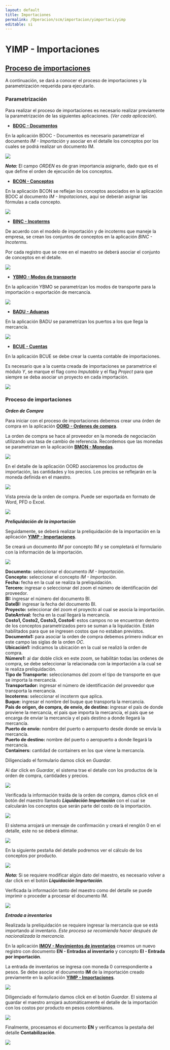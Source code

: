 ```yaml
---
layout: default
title: Importaciones
permalink: /Operacion/scm/importacion/yimportaci/yimp
editable: si
---
```


# YIMP - Importaciones


## [Proceso de importaciones](http://docs.oasiscom.com/Operacion/scm/importacion/yimportaci/yimp#proceso-de-importaciones)

A continuación, se dará a conocer el proceso de importaciones y la parametrización requerida para ejecutarlo.  

### Parametrización

Para realizar el proceso de importaciones es necesario realizar previamente la parametrización de las siguientes aplicaciones. (_Ver cada aplicación_).  

 * [**BDOC - Documentos**](http://docs.oasiscom.com/Operacion/common/bsistema/bdoc)  

En la aplicación BDOC - Documentos es necesario parametrizar el documento _IM - Importación_ y asociar en el detalle los conceptos por los cuales se podrá realizar un documento IM.  

![](yimp.png)

**_Nota:_** El campo _ORDEN_ es de gran importancia asignarlo, dado que es el que define el orden de ejecución de los conceptos.  


 * [**BCON - Conceptos**](http://docs.oasiscom.com/Operacion/common/bsistema/bcon)  

En la aplicación BCON se reflejan los conceptos asociados en la aplicación BDOC al documento _IM - Impotaciones_, aquí se deberán asignar las fórmulas a cada concepto.  

![](yimp1.png)


 * [**BINC - Incoterms**](http://docs.oasiscom.com/Operacion/common/bcomer/binc#importaci%C3%B3n)  

De acuerdo con el modelo de importación y de incoterms que maneje la empresa, se crean los conjuntos de conceptos en la aplicación _BINC - Incoterms_.  

Por cada registro que se cree en el maestro se deberá asociar el conjunto de conceptos en el detalle.  

![](yimp2.png)


 *  [**YBMO - Modos de transporte**](http://docs.oasiscom.com/Operacion/scm/importacion/ybasica/ybmo)  

En la aplicación YBMO se parametrizan los modos de transporte para la importación o exportación de mercancía.  

![](yimp3.png)


 * [**BADU - Aduanas**](http://docs.oasiscom.com/Operacion/common/bcomer/badu)  

En la aplicación BADU se parametrizan los puertos a los que llega la mercancía.  

![](yimp4.png)


 * [**BCUE - Cuentas**](http://docs.oasiscom.com/Operacion/common/bcuenta/bcue#parametrizaci%C3%B3n-cuenta-importaciones)  

En la aplicación BCUE se debe crear la cuenta contable de importaciones.  

Es necesario que a la cuenta creada de importaciones se parametrice el módulo _Y_, se marque el flag como _Imputable_ y el flag _Project_ para que siempre se deba asociar un proyecto en cada importación.  

![](yimp5.png)


### Proceso de importaciones

_**Orden de Compra**_  

Para iniciar con el proceso de importaciones debemos crear una órden de compra en la aplicación [**OORD - Ordenes de compra**](http://docs.oasiscom.com/Operacion/scm/compras/oorden/oord).  

La orden de compra se hace al proveedor en la moneda de negociación utilizando una tasa de cambio de referencia. Recordemos que las monedas se parametrizan en la aplicación [**BMON - Monedas**](http://docs.oasiscom.com/Operacion/common/bfinan/bmon).  

![](yimp6.png)

En el detalle de la aplicación OORD asociaremos los productos de importación, las cantidades y los precios. Los precios se reflejarán en la moneda definida en el maestro.  

![](yimp7.png)

Vista previa de la orden de compra. Puede ser exportada en formato de Word, PFD o Excel.  

![](yimp8.png)

_**Preliquidación de la importación**_  

Seguidamente, se deberá realizar la preliquidación de la importación en la aplicación [**YIMP - Importaciones**](http://docs.oasiscom.com/Operacion/scm/importacion/yimportaci/yimp#proceso-de-importaciones).  

Se creará un documento _IM_ por concepto IM y se completará el formulario con la información de la importación.  

![](yimp9.png)

**Documento:** seleccionar el documento _IM - Importación_.  
**Concepto:** seleccionar el concepto _IM - Importación_.  
**Fecha:** fecha en la cual se realiza la preliquidación.  
**Tercero:** ingresar o seleccionar del zoom el número de identificación del proveedor.  
**BI:** ingresar el número del documento BI.  
**DateBI:** ingresar la fecha del documento BI.  
**Proyecto:** seleccionar del zoom el proyecto al cual se asocia la importación.  
**DateArrival:** fecha en la cual llegará la mercancía.  
**Costo1, Costo2, Costo3, Costo4:** estos campos no se encuentran dentro de los conceptos parametrizados pero se suman a la liquidación. Están habilitados para que se ingresen costos que no estaban previstos.  
**Documento1:** para asociar la orden de compra debemos primero indicar en este campo las siglas de la orden _OC_.  
**Ubicación1:** indicamos la ubicación en la cual se realizó la orden de compra.  
**Número1:** al dar doble click en este zoom, se habilitán todas las ordenes de compra, se debe seleccionar la relacionada con la importación a la cual se le realiza preliquidación.  
**Tipo de Transporte:** seleccionamos del zoom el tipo de transporte en que se importa la mercancía.  
**Transportador:** ingresar el número de identificación del proveedor que transporta la mercancía.  
**Incoterms:** seleccionar el incoterm que aplica.  
**Buque:** ingresar el nombre del buque que transporta la mercancía.  
**País de origen, de compra, de envío, de destino:** ingresar el país de donde proviene la mercancía, el país que importa la mercancía, el país que se encarga de enviar la mercancía y el país destino a donde llegará la mercancía.  
**Puerto de envío:** nombre del puerto o aeropuerto desde donde se envía la mercancía.  
**Puerto de destino:** nombre del puerto o aeropuerto a donde llegará la mercancía.  
**Containers:** cantidad de containers en los que viene la mercancía.  

Diligenciado el formulario damos click en _Guardar_.  

Al dar click en _Guardar_, el sistema trae el detalle con los productos de la orden de compra, cantidades y precios.  

![](yimp10.png)

Verificada la información traída de la orden de compra, damos click en el botón del maestro llamado _**Liquidación Importación**_ con el cual se calcularán los conceptos que serán parte del costo de la importación.  

![](yimp11.png)

El sistema arrojará un mensaje de confirmación y creará el renglón 0 en el detalle, este no se deberá eliminar.  

![](yimp12.png)

En la siguiente pestaña del detalle podremos ver el cálculo de los conceptos por producto.  

![](yimp13.png)

**_Nota:_** Si se requiere modificar algún dato del maestro, es necesario volver a dar click en el botón _**Liquidación Importación**_.  

Verificada la información tanto del maestro como del detalle se puede imprimir o proceder a procesar el documento IM.  

![](yimp14.png)


_**Entrada a inventarios**_  

Realizada la preliquidación se requiere ingresar la mercancía que se está importando al inventario. _Este proceso se recomienda hacer después de nacionalizada la mercancía._  

En la aplicación [**IMOV - Movimientos de inventarios**](http://docs.oasiscom.com/Operacion/scm/inventarios/imovimient/imov#ingreso-de-mercancía-importada) creamos un nuevo registro con documento **EN - Entradas al inventario** y concepto **EI - Entrada por importación**.  

La entrada de inventarios se ingresa con moneda 0 correspondiente a pesos. Se debe asociar el documento **IM** de la importación creado previamente en la aplicación [**YIMP - Importaciones**](http://docs.oasiscom.com/Operacion/scm/importacion/yimportaci/yimp#proceso-de-importaciones).  

![](imov16.png)

Diligenciado el formulario damos click en el botón _Guardar_. El sistema al guardar el maestro arrojará automáticamente el detalle de la importación con los costos por producto en pesos colombianos.  

![](imov17.png)

Finalmente, procesamos el documento **EN** y verificamos la pestaña del detalle **Contabilización**.  

![](imov18.png)









